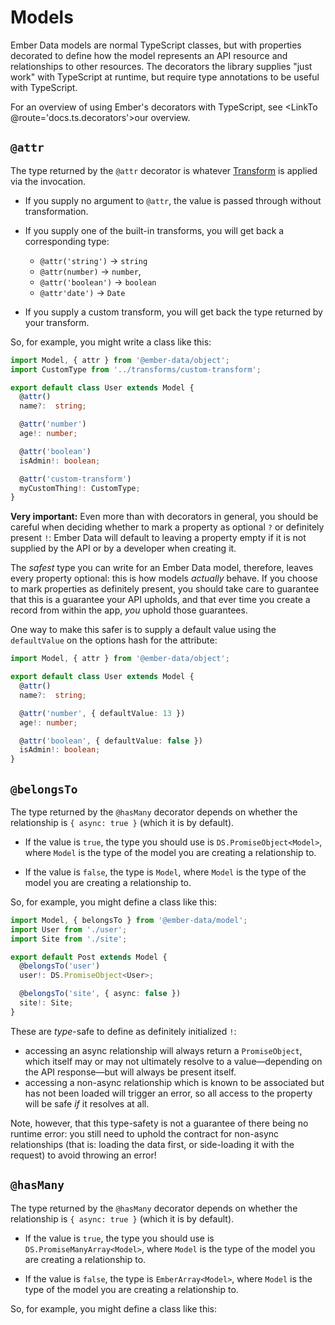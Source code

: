 # Models

Ember Data models are normal TypeScript classes, but with properties decorated to define how the model represents an API resource and relationships to other resources. The decorators the library supplies "just work" with TypeScript at runtime, but require type annotations to be useful with TypeScript.

For an overview of using Ember's decorators with TypeScript, see <LinkTo @route='docs.ts.decorators'>our overview</LinkTo>.

## `@attr`

The type returned by the `@attr` decorator is whatever [Transform](https://api.emberjs.com/ember-data/release/classes/Transform) is applied via the invocation.

- If you supply no argument to `@attr`, the value is passed through without transformation.

- If you supply one of the built-in transforms, you will get back a corresponding type:
    - `@attr('string')` → `string`
    - `@attr(number)` → `number`, 
    - `@attr('boolean')` → `boolean`
    - `@attr'date')` → `Date`

- If you supply a custom transform, you will get back the type returned by your transform.

So, for example, you might write a class like this:

```ts
import Model, { attr } from '@ember-data/object';
import CustomType from '../transforms/custom-transform';

export default class User extends Model {
  @attr()
  name?:  string;

  @attr('number')
  age!: number;

  @attr('boolean')
  isAdmin!: boolean;

  @attr('custom-transform')
  myCustomThing!: CustomType;
}
```

**Very important:** Even more than with decorators in general, you should be careful when deciding whether to mark a property as optional `?` or definitely present `!`: Ember Data will default to leaving a property empty if it is not supplied by the API or by a developer when creating it.

The *safest* type you can write for an Ember Data model, therefore, leaves every property optional: this is how models *actually* behave. If you choose to mark properties as definitely present, you should take care to guarantee that this is a guarantee your API upholds, and that ever time you create a record from within the app, *you* uphold those guarantees.

One way to make this safer is to supply a default value using the `defaultValue` on the options hash for the attribute:

```ts
import Model, { attr } from '@ember-data/object';

export default class User extends Model {
  @attr()
  name?:  string;

  @attr('number', { defaultValue: 13 })
  age!: number;

  @attr('boolean', { defaultValue: false })
  isAdmin!: boolean;
}
```

## `@belongsTo`


The type returned by the `@hasMany` decorator depends on whether the relationship is `{ async: true }` (which it is by default).

- If the value is `true`, the type you should use is `DS.PromiseObject<Model>`, where `Model` is the type of the model you are creating a relationship to.

- If the value is `false`, the type is `Model`, where `Model` is the type of the model you are creating a relationship to.

So, for example, you might define a class like this:

```ts
import Model, { belongsTo } from '@ember-data/model';
import User from './user';
import Site from './site';

export default Post extends Model {
  @belongsTo('user')
  user!: DS.PromiseObject<User>;

  @belongsTo('site', { async: false })
  site!: Site;
}
```

These are *type*-safe to define as definitely initialized `!`:

- accessing an async relationship will always return a `PromiseObject`, which itself may or may not ultimately resolve to a value—depending on the API response—but will always be present itself.
- accessing a non-async relationship which is known to be associated but has not been loaded will trigger an error, so all access to the property will be safe *if* it resolves at all.

Note, however, that this type-safety is not a guarantee of there being no runtime error: you still need to uphold the contract for non-async relationships (that is: loading the data first, or side-loading it with the request) to avoid throwing an error!

## `@hasMany`

The type returned by the `@hasMany` decorator depends on whether the relationship is `{ async: true }` (which it is by default).

- If the value is `true`, the type you should use is `DS.PromiseManyArray<Model>`, where `Model` is the type of the model you are creating a relationship to.

- If the value is `false`, the type is `EmberArray<Model>`, where `Model` is the type of the model you are creating a relationship to.

So, for example, you might define a class like this:

```ts

```
